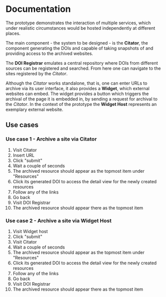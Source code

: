 # Documentation

The prototype demonstrates the interaction of multiple services, which under
realistic circumstances would be hosted independently at different places.

The main component - the system to be designed - is the **Citator**, the component
generating the DOIs and capable of taking snapshots of 
and providing access to the archived websites.

The **DOI Registrar** emulates a central repository where DOIs from different sources
can be registered and searched. From here one can navigate to the sites registered by the *Citator*.

Although the *Citator* works standalone, that is, one can enter URLs to archive via its user interface, 
it also provides a **Widget**, which external websites can embed. The widget provides a 
button which triggers the archival of the page it is embedded in, by sending a request for archival to the *Citator*. 
In the context of the prototype the **Widget Host** represents an exemplary external website.

## Use cases

### Use case 1 - Archive a site via Citator

1. Visit Citator
1. Insert URL 
1. Click "submit"
1. Wait a couple of seconds 
1. The archived resource should appear as the topmost item under "Resources"
1. Click its generated DOI to access the detail view for the newly created resources
1. Follow any of the links
1. Go back
1. Visit DOI Registrar
1. The archived resource should appear there as the topmost item 

### Use case 2 - Archive a site via Widget Host

1. Visit Widget host
1. Click "submit"
1. Visit Citator
1. Wait a couple of seconds
1. The archived resource should appear as the topmost item under "Resources"
1. Click its generated DOI to access the detail view for the newly created resources
1. Follow any of the links
1. Go back
1. Visit DOI Registrar
1. The archived resource should appear there as the topmost item
